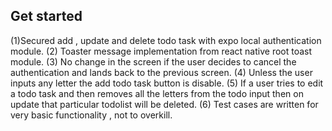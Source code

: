 ## Get started
(1)Secured add , update and delete todo task with expo local authentication module.
(2) Toaster message implementation from react native root toast module.
(3) No change in the screen if the user decides to cancel the authentication and lands back to the previous screen.
(4) Unless the user inputs any letter the add todo task button is disable.
(5) If a user tries to edit a todo task and then removes all the letters from the todo input then on update that particular todolist will be             deleted.
(6) Test cases are written for very basic functionality , not to overkill.
